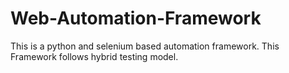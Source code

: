 # Web-Automation-Framework
This is a python and selenium based automation framework. This Framework follows hybrid testing model.
